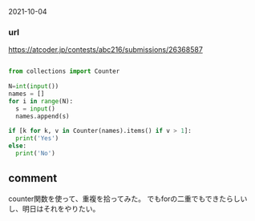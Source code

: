 2021-10-04

### url
https://atcoder.jp/contests/abc216/submissions/26368587

```python

from collections import Counter
 
N=int(input())
names = []
for i in range(N):
  s = input()
  names.append(s)
 
if [k for k, v in Counter(names).items() if v > 1]:
  print('Yes')
else:
  print('No')
```

## comment
counter関数を使って、重複を拾ってみた。
でもforの二重でもできたらしいし、明日はそれをやりたい。
